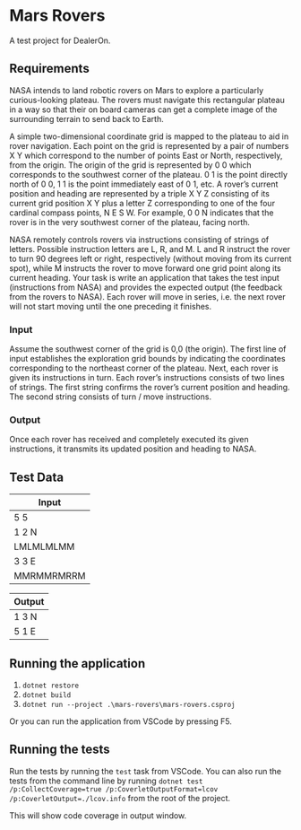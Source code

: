 # Mars Rovers

A test project for DealerOn.

## Requirements

NASA intends to land robotic rovers on Mars to explore a particularly curious-looking plateau. The rovers must navigate
this rectangular plateau in a way so that their on board cameras can get a complete image of the surrounding terrain to
send back to Earth.

A simple two-dimensional coordinate grid is mapped to the plateau to aid in rover navigation. Each point on the grid is
represented by a pair of numbers X Y which correspond to the number of points East or North, respectively, from the
origin. The origin of the grid is represented by 0 0 which corresponds to the southwest corner of the plateau. 0 1 is
the point directly north of 0 0, 1 1 is the point immediately east of 0 1, etc. A rover’s current position and heading are
represented by a triple X Y Z consisting of its current grid position X Y plus a letter Z corresponding to one of the four
cardinal compass points, N E S W. For example, 0 0 N indicates that the rover is in the very southwest corner of the
plateau, facing north.

NASA remotely controls rovers via instructions consisting of strings of letters. Possible instruction letters are L, R,
and M. L and R instruct the rover to turn 90 degrees left or right, respectively (without moving from its current spot),
while M instructs the rover to move forward one grid point along its current heading.
Your task is write an application that takes the test input (instructions from NASA) and provides the expected output
(the feedback from the rovers to NASA). Each rover will move in series, i.e. the next rover will not start moving until
the one preceding it finishes.

### Input

Assume the southwest corner of the grid is 0,0 (the origin). The first line of input establishes the exploration grid
bounds by indicating the coordinates corresponding to the northeast corner of the plateau. Next, each rover is given its
instructions in turn. Each rover’s instructions consists of two lines of strings. The first string confirms the rover’s
current position and heading. The second string consists of turn / move instructions.

### Output

Once each rover has received and completely executed its given
instructions, it transmits its updated position and heading to NASA.

## Test Data

|Input
|---
|5 5
|1 2 N
|LMLMLMLMM
|3 3 E
|MMRMMRMRRM

|Output
|---
|1 3 N
|5 1 E

## Running the application
1. `dotnet restore`
1. `dotnet build`
1. `dotnet run --project .\mars-rovers\mars-rovers.csproj`

Or you can run the application from VSCode by pressing F5.

## Running the tests

Run the tests by running the `test` task from VSCode.
You can also run the tests from the command line by running
`dotnet test /p:CollectCoverage=true /p:CoverletOutputFormat=lcov /p:CoverletOutput=./lcov.info`
from the root of the project.

This will show code coverage in output window.
